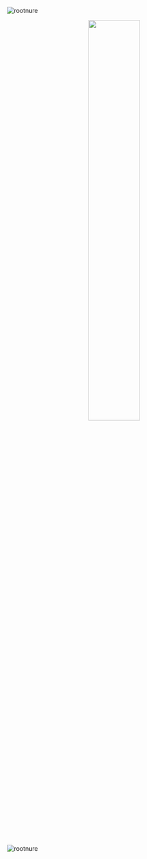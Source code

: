 <span align="left"> <img src="https://komarev.com/ghpvc/?username=rootnure&label=Profile%20views&color=0e75b6&style=flat" alt="rootnure" /> </span> <br>
<center><img src="https://github-readme-streak-stats.herokuapp.com/?user=rootnure&theme=algolia&hide_border=true" width="49%"/></center> <br>
<img src="https://github-profile-trophy.vercel.app/?username=rootnure&row=1&column=6&theme=onedark" alt="rootnure" />
